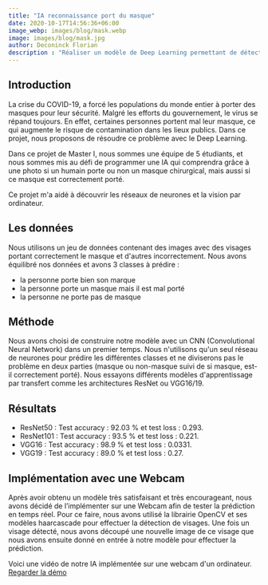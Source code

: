 ```yaml
---
title: "IA reconnaissance port du masque"
date: 2020-10-17T14:56:36+06:00
image_webp: images/blog/mask.webp
image: images/blog/mask.jpg
author: Deconinck Florian
description : "Réaliser un modèle de Deep Learning permettant de détecter si une personne porte bien son masque ou non"
---
```


## Introduction
La crise du COVID-19, a forcé les populations du monde entier à porter des masques pour leur sécurité. Malgré les efforts du gouvernement, le virus se répand toujours. En effet, certaines personnes portent mal leur masque, ce qui augmente le risque de contamination dans les lieux publics. Dans ce projet, nous proposons de résoudre ce problème avec le Deep Learning.

Dans ce projet de Master I, nous sommes une équipe de 5 étudiants, et nous sommes mis au défi de programmer une IA qui comprendra grâce à une photo si un humain porte ou non un masque chirurgical, mais aussi si ce masque est correctement porté.

Ce projet m'a aidé à découvrir les réseaux de neurones et la vision par ordinateur.

## Les données
Nous utilisons un jeu de données contenant des images avec des visages portant correctement le masque et d'autres incorrectement. Nous avons équilibré nos données et avons 3 classes à prédire :
- la personne porte bien son marque
- la personne porte un masque mais il est mal porté
- la personne ne porte pas de masque

## Méthode
Nous avons choisi de construire notre modèle avec un CNN (Convolutional Neural Network) dans un premier temps. Nous n'utilisons qu'un seul réseau de neurones pour prédire les différentes classes et ne diviserons pas le problème en deux parties (masque ou non-masque suivi de si masque, est-il correctement porté). Nous essayons différents modèles d'apprentissage par transfert comme les architectures ResNet ou VGG16/19.

## Résultats
- ResNet50 : Test accuracy : 92.03 % et test loss : 0.293.
- ResNet101 : Test accuracy : 93.5 % et test loss : 0.221.
- VGG16 : Test accuracy : 98.9 % et test loss : 0.0331.
- VGG19 : Test accuracy : 89.0 % et test loss : 0.27.

## Implémentation avec une Webcam
Après avoir obtenu un modèle très satisfaisant et très encourageant, nous avons décidé de l’implémenter sur une Webcam afin de tester la prédiction en temps réel. Pour ce faire, nous avons utilisé la librairie OpenCV et ses modèles haarcascade pour effectuer la détection de visages. Une fois un visage détecté, nous avons découpé une nouvelle image de ce visage que nous avons ensuite donné en entrée à notre modèle pour effectuer la prédiction.

Voici une vidéo de notre IA implémentée sur une webcam d'un ordinateur.
[Regarder la démo](https://www.linkedin.com/feed/update/urn:li:activity:6769546094398455809/)
